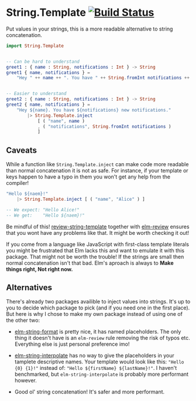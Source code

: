 # String.Template [![Build Status](https://travis-ci.org/hugobastas/elm-string-template.svg?branch=master)](https://travis-ci.org/hugobastas/elm-string-template)
Put values in your strings, this is a more readable alternative to string concatenation.

```elm
import String.Template


-- Can be hard to understand
greet1 : { name : String, notifications : Int } -> String
greet1 { name, notifications } =
    "Hey " ++ name ++ ". You have " ++ String.fromInt notifications ++ " new notifications."


-- Easier to understand
greet2 : { name : String, notifications : Int } -> String
greet2 { name, notifications } =
    "Hey ${name}. You have ${notifications} new notifications."
        |> String.Template.inject
            [ ( "name", name )
            , ( "notifications", String.fromInt notifications )
            ]
```


## Caveats

While a function like `String.Template.inject` can make code more
readable than normal concatenation it is not as safe. For instance, if your template or keys happen to have a typo in them you won't get any help from the compiler!

```elm
"Hello ${naem}!"
    |> String.Template.inject [ ( "name", "Alice" ) ]

-- We expect: "Hello Alice!"
-- We get:    "Hello ${naem}!"
```

Be mindful of this!
[review-string-template](https://package.elm-lang.org/packages/hugobastas/review-string-template/latest)
together with [elm-review](https://github.com/jfmengels/elm-review)
ensures that you wont have any problems like that. It might be worth checking it out!

If you come from a language like JavaScript with first-class template literals
you might be frustrated that Elm lacks this and want to emulate it with this package.
That might not be worth the trouble! If the strings are small then normal
concatenation isn't that bad.
Elm's aproach is always to __Make things right, Not right now.__


## Alternatives

There's already two packages availible to inject values into strings.
It's up to you to decide which package to pick (and if you need one in the
first place).
But here is why I chose to make my own package instead of using one of the other
two:

* [elm-string-format](https://package.elm-lang.org/packages/jorgengranseth/elm-string-format/latest/)
is pretty nice, it has named placeholders.
The only thing it doesn't have is an `elm-review` rule removing
the risk of typos etc. Everything else is just personal preference imo!

* [elm-string-interpolate](https://package.elm-lang.org/packages/lukewestby/elm-string-interpolate/latest/) 
has no way to give the placeholders in your tamplete descriptive names.
Your template would look like this: `"Hello {0} {1}!"` instead of:
`"Hello ${firstName} ${lastName}!"`. I haven't benchmarked, but `elm-string-interpolate` is probably more performant however.

* Good ol' string concatenation! It's safer and more performant.
